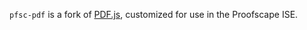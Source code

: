 `pfsc-pdf` is a fork of [PDF.js](https://mozilla.github.io/pdf.js/),
customized for use in the Proofscape ISE.

